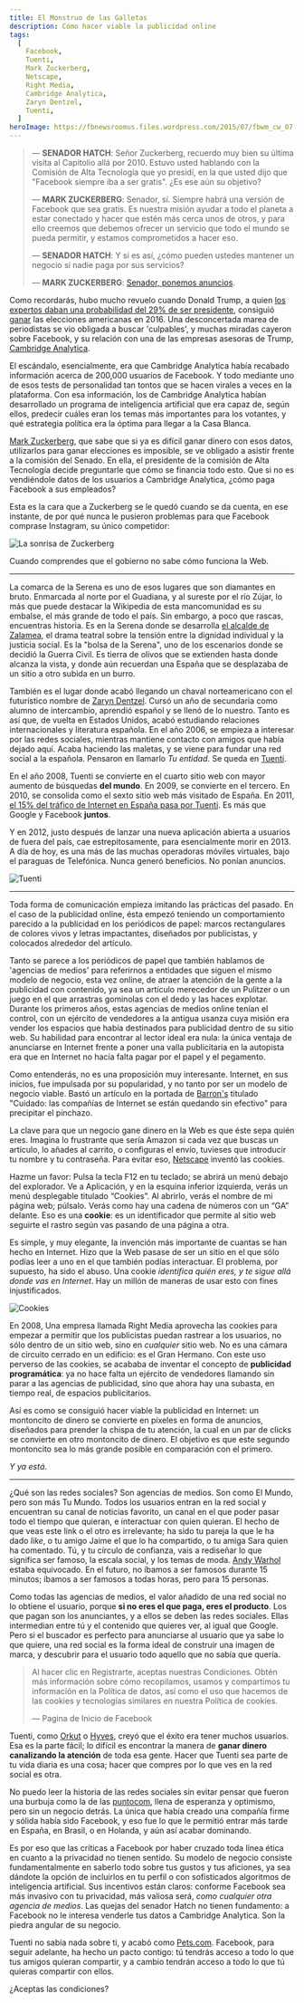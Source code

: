 ```yaml
---
title: El Monstruo de las Galletas
description: Cómo hacer viable la publicidad online
tags:
  [
    Facebook,
    Tuenti,
    Mark Zuckerberg,
    Netscape,
    Right Media,
    Cambridge Analytica,
    Zaryn Dentzel,
    Tuenti,
  ]
heroImage: https://fbnewsroomus.files.wordpress.com/2015/07/fbwm_cw_07.jpg
---
```


> — **SENADOR HATCH**: Señor Zuckerberg, recuerdo muy bien su última visita al Capitolio allá por 2010. Estuvo usted hablando con la Comisión de Alta Tecnología que yo presidí, en la que usted dijo que "Facebook siempre iba a ser gratis". ¿Es ese aún su objetivo?
>
> — **MARK ZUCKERBERG**: Senador, sí. Siempre habrá una versión de Facebook que sea gratis. Es nuestra misión ayudar a todo el planeta a estar conectado y hacer que estén más cerca unos de otros, y para ello creemos que debemos ofrecer un servicio que todo el mundo se pueda permitir, y estamos comprometidos a hacer eso.
>
> — **SENADOR HATCH**: Y si es así, ¿cómo pueden ustedes mantener un negocio si nadie paga por sus servicios?
>
> — **MARK ZUCKERBERG**: [Senador, ponemos anuncios](https://www.youtube.com/watch?v=n2H8wx1aBiQ).

Como recordarás, hubo mucho revuelo cuando Donald Trump, a quien [los expertos daban una probabilidad del 29% de ser presidente](https://projects.fivethirtyeight.com/2016-election-forecast/), consiguió [ganar](https://www.politico.com/2016-election/results/map/president/) las elecciones americanas en 2016. Una desconcertada marea de periodistas se vio obligada a buscar 'culpables', y muchas miradas cayeron sobre Facebook, y su relación con una de las empresas asesoras de Trump, [Cambridge Analytica](https://en.wikipedia.org/wiki/Cambridge_Analytica).

El escándalo, esencialmente, era que Cambridge Analytica había recabado información acerca de 200,000 usuarios de Facebook. Y todo mediante uno de esos tests de personalidad tan tontos que se hacen virales a veces en la plataforma. Con esa información, los de Cambridge Analytica habían desarrollado un programa de inteligencia artificial que era capaz de, según ellos, predecir cuáles eran los temas más importantes para los votantes, y qué estrategia política era la óptima para llegar a la Casa Blanca.

[Mark Zuckerberg](https://en.wikipedia.org/wiki/Mark_Zuckerberg), que sabe que si ya es difícil ganar dinero con esos datos, utilizarlos para ganar elecciones es imposible, se ve obligado a asistir frente a la comisión del Senado. En ella, el presidente de la comisión de Alta Tecnología decide preguntarle que cómo se financia todo esto. Que si no es vendiéndole datos de los usuarios a Cambridge Analytica, ¿cómo paga Facebook a sus empleados?

Esta es la cara que a Zuckerberg se le quedó cuando se da cuenta, en ese instante, de por qué nunca le pusieron problemas para que Facebook comprase Instagram, su único competidor:

![La sonrisa de Zuckerberg](https://media3.s-nbcnews.com/j/msnbc/components/video/201804/afp_13w6zx.nbcnews-ux-1080-600.jpg)

Cuando comprendes que el gobierno no sabe cómo funciona la Web.

---

La comarca de la Serena es uno de esos lugares que son diamantes en bruto. Enmarcada al norte por el Guadiana, y al sureste por el río Zújar, lo más que puede destacar la Wikipedia de esta mancomunidad es su embalse, el más grande de todo el país. Sin embargo, a poco que rascas, encuentras historia. Es en la Serena donde se desarrolla [el alcalde de Zalamea](https://es.wikipedia.org/wiki/El_alcalde_de_Zalamea), el drama teatral sobre la tensión entre la dignidad individual y la justicia social. Es la "bolsa de la Serena", uno de los escenarios donde se decidió la Guerra Civil. Es tierra de olivos que se extienden hasta donde alcanza la vista, y donde aún recuerdan una España que se desplazaba de un sitio a otro subida en un burro.

También es el lugar donde acabó llegando un chaval norteamericano con el futurístico nombre de [Zaryn Dentzel](https://es.wikipedia.org/wiki/Zaryn_Dentzel). Cursó un año de secundaria como alumno de intercambio, aprendió español y se llenó de lo nuestro. Tanto es así que, de vuelta en Estados Unidos, acabó estudiando relaciones internacionales y literatura española. En el año 2006, se empieza a interesar por las redes sociales, mientras mantiene contacto con amigos que había dejado aquí. Acaba haciendo las maletas, y se viene para fundar una red social a la española. Pensaron en llamarlo _Tu entidad_. Se queda en [Tuenti](https://es.wikipedia.org/wiki/Tuenti).

En el año 2008, Tuenti se convierte en el cuarto sitio web con mayor aumento de búsquedas **del mundo**. En 2009, se convierte en el tercero. En 2010, se consolida como el sexto sitio web más visitado de España. En 2011, [el 15% del tráfico de Internet en España pasa por Tuenti](https://www.trecebits.com/2011/10/05/el-15-del-trafico-web-en-espana-pasa-por-tuenti/). Es más que Google y Facebook **juntos**.

Y en 2012, justo después de lanzar una nueva aplicación abierta a usuarios de fuera del país, cae estrepitosamente, para esencialmente morir en 2013. A día de hoy, es una más de las muchas operadoras móviles virtuales, bajo el paraguas de Telefónica. Nunca generó beneficios. No ponían anuncios.

![Tuenti](https://wintubuntu.files.wordpress.com/2010/06/tuenti.jpg)

---

Toda forma de comunicación empieza imitando las prácticas del pasado. En el caso de la publicidad online, ésta empezó teniendo un comportamiento parecido a la publicidad en los periódicos de papel: marcos rectangulares de colores vivos y letras impactantes, diseñados por publicistas, y colocados alrededor del artículo.

Tanto se parece a los periódicos de papel que también hablamos de 'agencias de medios' para referirnos a entidades que siguen el mismo modelo de negocio, esta vez online, de atraer la atención de la gente a la publicidad con contenido, ya sea un artículo merecedor de un Pulitzer o un juego en el que arrastras gominolas con el dedo y las haces explotar. Durante los primeros años, estas agencias de medios online tenían el control, con un ejército de vendedores a la antigua usanza cuya misión era vender los espacios que había destinados para publicidad dentro de su sitio web. Su habilidad para encontrar al lector ideal era nula: la única ventaja de anunciarse en Internet frente a poner una valla publicitaria en la autopista era que en Internet no hacía falta pagar por el papel y el pegamento.

Como entenderás, no es una proposición muy interesante. Internet, en sus inicios, fue impulsada por su popularidad, y no tanto por ser un modelo de negocio viable. Bastó un artículo en la portada de [Barron's](<https://en.wikipedia.org/wiki/Barron%27s_(newspaper)>) titulado "Cuidado: las compañías de Internet se están quedando sin efectivo" para precipitar el pinchazo.

<!--
Era una Web era mucho más simple, una especie de biblioteca descomunal en la que podías leer, y ya. Ni el explorador, ni el propietario de la página web tenían ni idea de quién eras ni de dónde venías. -->

La clave para que un negocio gane dinero en la Web es que éste sepa quién eres. Imagina lo frustrante que sería Amazon si cada vez que buscas un artículo, lo añades al carrito, o configuras el envío, tuvieses que introducir tu nombre y tu contraseña. Para evitar eso, [Netscape](https://es.wikipedia.org/wiki/Netscape_Communications_Corporation) inventó las cookies.

Hazme un favor: Pulsa la tecla F12 en tu teclado; se abrirá un menú debajo del explorador. Ve a Aplicación, y en la esquina inferior izquierda, verás un menú desplegable titulado “Cookies”. Al abrirlo, verás el nombre de mi página web; púlsalo. Verás como hay una cadena de números con un “GA” delante. Eso es una **cookie**: es un identificador que permite al sitio web seguirte el rastro según vas pasando de una página a otra.

Es simple, y muy elegante, la invención más importante de cuantas se han hecho en Internet. Hizo que la Web pasase de ser un sitio en el que sólo podías leer a uno en el que también podías interactuar. El problema, por supuesto, ha sido el abuso. Una cookie _identifica quién eres, y te sigue allá donde vas en Internet_. Hay un millón de maneras de usar esto con fines injustificados.

![Cookies](https://cdn.baekdal.com/_img/2019/cookie4.png)

En 2008, Una empresa llamada Right Media aprovecha las cookies para empezar a permitir que los publicistas puedan rastrear a los usuarios, no sólo dentro de un sitio web, sino en _cualquier_ sitio web. No es una cámara de circuito cerrado en un edificio: es el Gran Hermano. Con este uso perverso de las cookies, se acababa de inventar el concepto de **publicidad programática**: ya no hace falta un ejército de vendedores llamando sin parar a las agencias de publicidad, sino que ahora hay una subasta, en tiempo real, de espacios publicitarios.

Así es como se consiguió hacer viable la publicidad en Internet: un montoncito de dinero se convierte en píxeles en forma de anuncios, diseñados para prender la chispa de tu atención, la cual en un par de clicks se convierte en otro montoncito de dinero. El objetivo es que este segundo montoncito sea lo más grande posible en comparación con el primero.

_Y ya está_.

---

¿Qué son las redes sociales? Son agencias de medios. Son como El Mundo, pero son más Tu Mundo. Todos los usuarios entran en la red social y encuentran su canal de noticias favorito, un canal en el que poder pasar todo el tiempo que quieran, e interactuar con quien quieran. El hecho de que veas este link o el otro es irrelevante; ha sido tu pareja la que le ha dado _like_, o tu amigo Jaime el que lo ha compartido, o tu amiga Sara quien ha comentado. Tú, y tu círculo de confianza, vais a rediseñar lo que significa ser famoso, la escala social, y los temas de moda. [Andy Warhol](https://es.wikipedia.org/wiki/Andy_Warhol) estaba equivocado. En el futuro, no íbamos a ser famosos durante 15 minutos; íbamos a ser famosos a todas horas, pero para 15 personas.

Como todas las agencias de medios, el valor añadido de una red social no lo obtiene el usuario, porque **si no eres el que paga, eres el producto**. Los que pagan son los anunciantes, y a ellos se deben las redes sociales. Ellas intermedian entre tú y el contenido que quieres ver, al igual que Google. Pero si el buscador es perfecto para anunciarse al usuario que ya sabe lo que quiere, una red social es la forma ideal de construir una imagen de marca, y descubrir para el usuario todo aquello que no sabía que quería.

> Al hacer clic en Registrarte, aceptas nuestras Condiciones. Obtén más información sobre cómo recopilamos, usamos y compartimos tu información en la Política de datos, así como el uso que hacemos de las cookies y tecnologías similares en nuestra Política de cookies.
>
> — Pagina de Inicio de Facebook

Tuenti, como [Orkut](https://es.wikipedia.org/wiki/Orkut) o [Hyves](https://es.wikipedia.org/wiki/Hyves), creyó que el éxito era tener muchos usuarios. Esa es la parte fácil; lo difícil es encontrar la manera de **ganar dinero canalizando la atención** de toda esa gente. Hacer que Tuenti sea parte de tu vida diaria es una cosa; hacer que compres por lo que ves en la red social es otra.

No puedo leer la historia de las redes sociales sin evitar pensar que fueron una burbuja como la de las [puntocom](https://es.wikipedia.org/wiki/Burbuja_puntocom), llena de esperanza y optimismo, pero sin un negocio detrás. La única que había creado una compañía firme y sólida había sido Facebook, y eso fue lo que le permitió entrar más tarde en España, en Brasil, o en Holanda, y aún así acabar dominando.

Es por eso que las críticas a Facebook por haber cruzado toda línea ética en cuanto a la privacidad no tienen sentido. Su modelo de negocio consiste fundamentalmente en saberlo todo sobre tus gustos y tus aficiones, ya sea dándote la opción de incluirlos en tu perfil o con sofisticados algoritmos de inteligencia artificial. Sus incentivos están claros: conforme Facebook sea más invasivo con tu privacidad, más valiosa será, _como cualquier otra agencia de medios_. Las quejas del senador Hatch no tienen fundamento: a Facebook no le interesa venderle tus datos a Cambridge Analytica. Son la piedra angular de su negocio.

Tuenti no sabía nada sobre ti, y acabó como [Pets.com](https://en.wikipedia.org/wiki/Pets.com). Facebook, para seguir adelante, ha hecho un pacto contigo: tú tendrás acceso a todo lo que tus amigos quieran compartir, y a cambio tendrán acceso a todo lo que tú quieras compartir con ellos.

¿Aceptas las condiciones?
